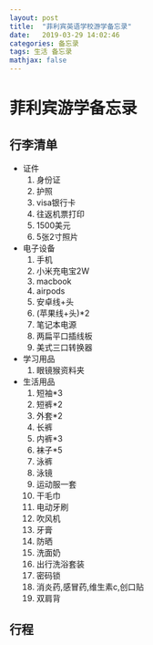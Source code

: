 ```yaml
---
layout: post
title:  "菲利宾英语学校游学备忘录"
date:   2019-03-29 14:02:46
categories: 备忘录
tags: 生活 备忘录
mathjax: false
---
```

# 菲利宾游学备忘录
## 行李清单
* 证件
  1. 身份证
  2. 护照
  3. visa银行卡
  4. 往返机票打印
  5. 1500美元
  6. 5张2寸照片
* 电子设备
  1. 手机
  2. 小米充电宝2W
  3. macbook
  4. airpods
  5. 安卓线+头
  6. (苹果线+头)*2
  7. 笔记本电源
  8. 两扁平口插线板
  9. 美式三口转换器
* 学习用品
  1.  眼镜猴资料夹
* 生活用品
  1. 短袖*3
  2. 短裤*2
  3. 外套*2
  4. 长裤
  5. 内裤*3
  6. 袜子*5
  7. 泳裤
  8. 泳镜
  9. 运动服一套
  10. 干毛巾
  11. 电动牙刷
  12. 吹风机
  13. 牙膏
  14. 防晒
  15. 洗面奶
  16. 出行洗浴套装
  17. 密码锁
  18. 消炎药,感冒药,维生素c,创口贴
  19. 双肩背 
## 行程
